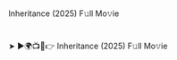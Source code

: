  #     </h3>Inheritance (2025) F𝚞ll Mo𝚟ie</h3>

#   </h3>➤ ►🌍📺📱👉 Inheritance (2025) F𝚞ll Mo𝚟ie</h3>
